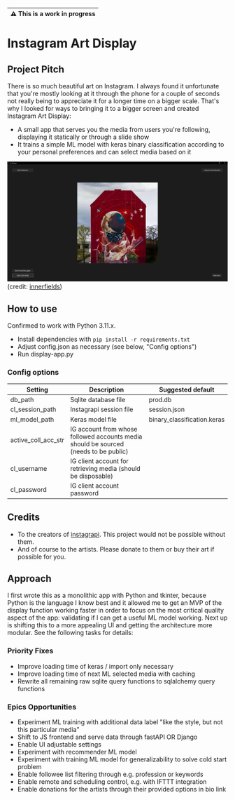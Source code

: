 | :warning:  This is a work in progress   |
|-----------------------------------------|

# Instagram Art Display

## Project Pitch
There is so much beautiful art on Instagram. I always found it unfortunate that you're mostly looking at it through the phone for a couple of seconds not really being to appreciate it for a longer time on a bigger scale.
That's why I looked for ways to bringing it to a bigger screen and created Instagram Art Display:
- A small app that serves you the media from users you're following, displaying it statically or through a slide show
- It trains a simple ML model with keras binary classification according to your personal preferences and can select media based on it

![example_screenshot](example_screenshot.png)
(credit: [innerfields](https://www.instagram.com/p/CirgC3hoLpL))

## How to use
Confirmed to work with Python 3.11.x.

- Install dependencies with `pip install -r requirements.txt`
- Adjust config.json as necessary (see below, "Config options")
- Run display-app.py

### Config options
| Setting             | Description                                                                          | Suggested default           |
|---------------------|--------------------------------------------------------------------------------------|-----------------------------|
| db_path             | Sqlite database file                                                                 | prod.db                     |
| cl_session_path     | Instagrapi session file                                                              | session.json                |
| ml_model_path       | Keras model file                                                                     | binary_classification.keras |
| active_coll_acc_str | IG account from whose followed accounts media should be sourced (needs to be public) |                             |
| cl_username         | IG client account for retrieving media (should be disposable)                        |                             |
| cl_password         | IG client account password                                                           |                             |

## Credits
- To the creators of [instagrapi](https://github.com/subzeroid/instagrapi). This project would not be possible without them.
- And of course to the artists. Please donate to them or buy their art if possible for you.

## Approach
I first wrote this as a monolithic app with Python and tkinter, because Python is the language I know best and it allowed me to get an MVP of the display function working faster in order to focus on the most critical quality aspect of the app: validating if I can get a useful ML model working.
Next up is shifting this to a more appealing UI and getting the architecture more modular. See the following tasks for details:

### Priority Fixes
- Improve loading time of keras / import only necessary
- Improve loading time of next ML selected media with caching
- Rewrite all remaining raw sqlite query functions to sqlalchemy query functions

### Epics Opportunities
- Experiment ML training with additional data label "like the style, but not this particular media"
- Shift to JS frontend and serve data through fastAPI OR Django
- Enable UI adjustable settings
- Experiment with recommender ML model
- Experiment with training ML model for generalizability to solve cold start problem
- Enable followee list filtering through e.g. profession or keywords
- Enable remote and scheduling control, e.g. with IFTTT integration
- Enable donations for the artists through their provided options in bio link
